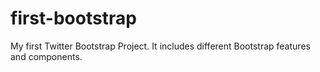 # first-bootstrap
My first Twitter Bootstrap Project.
It includes different Bootstrap features and components.
